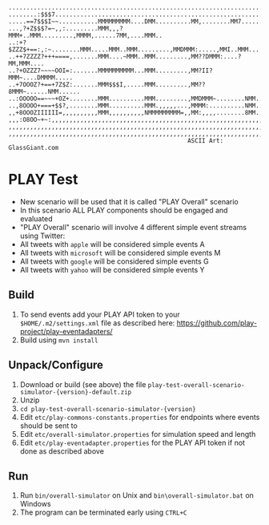     ...........................................................................
    ........:$$$7..............................................................
    .....==7$$$I~~...........MMMMMMMMM....DMM..........MM,........MM7......MM..
    ...,?+Z$$$?=~,,:.........MMM,,,?MMM+..MMM.........,MMMM,......7MM,....MMM..
    ..:+?$ZZZ$+==:,:~........MMM.....MMM..MMM.........,MMDMMM:.....,MMI..MMM...
    ..++7ZZZZ?+++====,.......MMM....~MMM..MMM.........,MM??DMMM:....?MM,MMM....
    ..?+OZZZ7~~~~OOI=:.......MMMMMMMMMM...MMM.........,MM?II?MMM~....DMMMM.....
    ..+7OOOZ?+==+7Z$Z:.......MMM$$$I,.....MMM.........,MM??8MMM~......NMM......
    ..:OOOOO==~~~+OZ+........MMM..........MMM.........,MMDMMM~........NMM......
    ..,8OOOO+===+$$?,........MMM..........MMM.,,,,,...,MMMM:..........NMM......
    ,,+8OOOZIIIIII=,,,,,,,,,,MMM,,,,,,,,,,NMMMMMMMMM=,,MM:,,,,........8MM......
    ,,,:O8OO~+~:,,,,,,,,,,,,,,,,,,,,,,,,,,,,,,,,,,,,,,,,,,,,,,,,,,,,,,,,,,,,,,,
    ,,,,,,,,,,,,,,,,,,,,,,,,,,,,,,,,,,,,,,,,,,,,,,,,,,,,,,,,,,,,,,,,,,,,,,,,,,,
    ,,,,,,,,,,,,,,,,,,,,,,,,,,,,,,,,,,,,,,,,,,,,,,,,,,,,,,,,,,,,,,,,,,,,,,,,,,,
                                                      ASCII Art: GlassGiant.com

PLAY Test
=========
* New scenario will be used that it is called "PLAY Overall" scenario
* In this scenario ALL PLAY components should be engaged and evaluated
* "PLAY Overall" scenario will involve 4 different simple event streams using Twitter:
 * All tweets with `apple` will be considered simple events A
 * All tweets with `microsoft` will be considered simple events M
 * All tweets with `google` will be considered simple events G
 * All tweets with `yahoo` will be considered simple events Y

Build
-----
1. To send events add your PLAY API token to your `$HOME/.m2/settings.xml` file as described here: https://github.com/play-project/play-eventadapters/
2. Build using `mvn install`

Unpack/Configure
----------------
1. Download or build (see above) the file `play-test-overall-scenario-simulator-{version}-default.zip`
2. Unzip
3. `cd play-test-overall-scenario-simulator-{version}`
4. Edit `etc/play-commons-constants.properties` for endpoints where events should be sent to
5. Edit `etc/overall-simulator.properties` for simulation speed and length
6. Edit `etc/play-eventadapter.properties` for the PLAY API token if not done as described above

Run
---
1. Run `bin/overall-simulator` on Unix and `bin\overall-simulator.bat` on Windows
2. The program can be terminated early using `CTRL+C`
